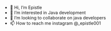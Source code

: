 - 👋 Hi, I’m Epistle
- 👀 I’m interested in Java development
- 💞️ I’m looking to collaborate on java developers
- 📫 How to reach me instagram @_epistle001

<!---
Epistle-star/Epistle-star is a ✨ special ✨ repository because its `README.md` (this file) appears on your GitHub profile.
You can click the Preview link to take a look at your changes.
--->
